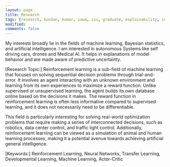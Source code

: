 ```yaml
---
layout: page
title: Research
tags: [research, kundan, kumar, iowa, isu, graduate, explainability, interpretability, explainable AI]
modified:
comments: false
---
```


My interests broadly lie in the fields of machine learning, Bayesian statistics, and artificial intelligence.
I am interested in autonomous Systems like self driving cars, drones and Medical AI. It helps in explanations of model behavior and are made aware of predictive uncertainty.

[Research Topic:]
Reinforcement learning is a sub-field of machine learning that focuses on solving sequential decision problems through trial-and-error. It involves an agent interacting with an unknown environment and learning from its own experiences to maximize a reward function. Unlike supervised or unsupervised learning, the agent builds its own database online based on the decisions it makes. The reward function in reinforcement learning is often less informative compared to supervised learning, and it does not necessarily need to be differentiable.

This field is particularly interesting for solving real-world optimization problems that require making a series of interconnected decisions, such as robotics, data center control, and traffic light control. Additionally, reinforcement learning can be viewed as a simulation of animal and human learning processes, making it a potential avenue towards achieving artificial general intelligence.

[Keywords:]
Reinforcement Learning, Neural Networks, Transfer Learning, Developmental Learning, Machine Learning, Actor-Critic
